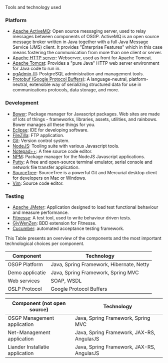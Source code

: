 
Tools and technology used

### Platform

- [Apache ActiveMQ](http://activemq.apache.org/): Open source messaging server, used to relay messages between components of OSGP. ActiveMQ is an open source message broker written in Java together with a full Java Message Service (JMS) client. It provides "Enterprise Features" which in this case means fostering the communication from more than one client or server.
- [Apache HTTP server](http://httpd.apache.org/): Webserver, used as front for Apache Tomcat.
- [Apache Tomcat](http://tomcat.apache.org/): Provides a "pure Java" HTTP web server environment for Java code to run in.
- [pgAdmin-III](http://www.pgadmin.org/): PostgreSQL administration and management tools.
- [Protobuf (Google Protocol Buffers)](https://github.com/google/protobuf/): A language-neutral, platform-neutral, extensible way of serializing structured data for use in communications protocols, data storage, and more.

### Development

- [Bower](http://bower.io/): Package manager for Javascript packages. Web sites are made of lots of things - frameworks, libraries, assets, utilities, and rainbows. Bower manages all these things for you.
- [Eclipse](https://eclipse.org/): IDE for developing software.
- [FileZilla](https://filezilla-project.org/): FTP application.
- [Git](https://git-scm.com/): Version control system.
- [NodeJS](https://nodejs.org/): Tooling suite with various Javascript tools.
- [Notepad++](https://notepad-plus-plus.org/): A free source code editor.
- [NPM](https://www.npmjs.com/): Package manager for the NodeJS Javascript applications.
- [Putty](http://www.chiark.greenend.org.uk/~sgtatham/putty/): A free and open-source terminal emulator, serial console and network file transfer application.
- [SourceTree](https://www.sourcetreeapp.com/): SourceTree is a powerful Git and Mercurial desktop client for developers on Mac or Windows.
- [Vim](http://www.vim.org/): Source code editor. 

### Testing

- [Apache JMeter](http://jmeter.apache.org/): Application designed to load test functional behaviour and measure performance.
- [Fitnesse](http://www.fitnesse.org/): A test tool, used to write behaviour driven tests.
- [GivWenZen](https://github.com/weswilliams/GivWenZen): BDD extension for Fitnesse.
- [Cucumber](https://cucumber.io/): automated acceptance testing framework.


This Table presents an overview of the components and the most important technological choices per component.

| **Component** | **Technology** |
| --- | --- |
| OSGP Platform | Java, Spring Framework, Hibernate, Netty |
| Demo applicatie | Java, Spring Framework, Spring MVC |
| Web services | SOAP, WSDL |
| OSLP Protocol | Google Protocol Buffers |


| **Component (not open source)** | **Technology** |
| --- | --- |
| OSGP Management application | Java, Spring Framework, Spring MVC |
| Net-Management application | Java, Spring Framework, JAX-RS, AngularJS |
| Liander Installatie application | Java, Spring Framework, JAX-RS, AngularJS |